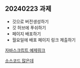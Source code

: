 ## 20240223 과제

+ 깃으로 버전생성하기
+ 깃 허브에 푸쉬하기
+ 페이지 배포하기
+ 월요일에 배포 페이지 링크 제출하기

[자바스크립트 예제링크](https://qwerewqwerew.github.io/retype)

[소스코드 많은데](http://freefrontend.com)